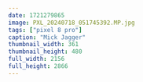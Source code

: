 ```yaml
---
date: 1721279865
image: PXL_20240718_051745392.MP.jpg
tags: ["pixel 8 pro"]
caption: "Mick Jagger"
thumbnail_width: 361
thumbnail_height: 480
full_width: 2156
full_height: 2866
---
```

